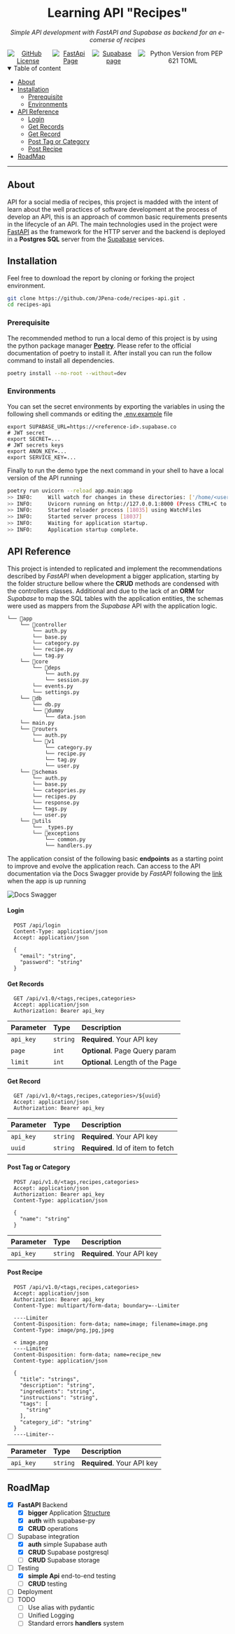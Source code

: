 <h1 align="center">
    Learning API "Recipes"
</h1>
<p align="center">
    <em>Simple API development with FastAPI and Supabase as backend for an e-comerse of recipes</em>
</p>
<div align="center" style="display: flex; justify-content: center; gap: 0.5rem">
    <a href="https://opensource.org/licenses/MIT" target="_self">
        <img alt="GitHub License" src="https://img.shields.io/github/license/Jpena-code/recipes-api?color=yellow&label=License">
    </a>
    <a href="https://fastapi.tiangolo.com" target="_blank">
        <img alt="FastApi Page" src="https://img.shields.io/badge/FastAPI-project?style=flat&logo=FastAPI&label=API&style=plastic">
    </a>
    <a href="https://supabase.com" target="_blank">
        <img alt="Supabase page" src="https://img.shields.io/badge/Supabase-project?logo=Supabase&label=API&color=black">
    </a>
    <a>
        <img alt="Python Version from PEP 621 TOML" src="https://img.shields.io/python/required-version-toml?tomlFilePath=https%3A%2F%2Fraw.githubusercontent.com%2FJPena-code%2Frecipes-api%2Fmain%2Fpyproject.toml&label=Python">
    </a>
</div>

<details open="open">
    <summary>Table of content</summary>

- [About](#about)
- [Installation](#installation)
  - [Prerequisite](#prerequisite)
  - [Environments](#environments)
- [API Reference](#api-reference)
    - [Login](#login)
    - [Get Records](#get-records)
    - [Get Record](#get-record)
    - [Post Tag or Category](#post-tag-or-category)
    - [Post Recipe](#post-recipe)
- [RoadMap](#roadmap)

</details>

----------
## About
API for a social media of recipes, this project is madded with the intent of learn about the well practices of software development at the process of develop an API, this is an approach of common basic requirements presents in the lifecycle of an API. The main technologies used in the project were [FastAPI](https://fastapi.tiangolo.com) as the framework for the HTTP server and the backend is deployed in a **Postgres SQL** server from the [Supabase](https://supabase.com) services.

## Installation

Feel free to download the report by cloning or forking the project environment.
```bash
git clone https://github.com/JPena-code/recipes-api.git .
cd recipes-api
```

### Prerequisite
The recommended method to run a local demo of this project is by using the python package manager [**Poetry**](https://python-poetry.org). Please refer to the official documentation of poetry to install it. After install you can run the follow command to install all dependencies.
```bash
poetry install --no-root --without=dev
```

### Environments
You can set the secret environments by exporting the variables in using the following shell commands or editing the [.env.example](/.env.example) file

```shell
export SUPABASE_URL=https://<reference-id>.supabase.co
# JWT secret
export SECRET=...
# JWT secrets keys
export ANON_KEY=...
export SERVICE_KEY=...
```

Finally to run the demo type the next command in your shell to have a local version of the API running
```bash
poetry run uvicorn --reload app.main:app
>> INFO:     Will watch for changes in these directories: ['/home/<user>/recipe-api']
>> INFO:     Uvicorn running on http://127.0.0.1:8000 (Press CTRL+C to quit)
>> INFO:     Started reloader process [18035] using WatchFiles
>> INFO:     Started server process [18037]
>> INFO:     Waiting for application startup.
>> INFO:     Application startup complete.
```

## API Reference

This project is intended to replicated and implement the recommendations described by *FastAPI* when development a bigger application, starting by the folder structure bellow where the **CRUD** methods are condensed with the controllers classes. Additional and due to the lack of an **ORM** for *Supabase* to map the SQL tables with the application entities, the schemas were used as mappers from the *Supabase* API with the application logic.

```
└── 📁app
    └── 📁controller
        └── auth.py
        └── base.py
        └── category.py
        └── recipe.py
        └── tag.py
    └── 📁core
        └── 📁deps
            └── auth.py
            └── session.py
        └── events.py
        └── settings.py
    └── 📁db
        └── db.py
        └── 📁dummy
            └── data.json
    └── main.py
    └── 📁routers
        └── auth.py
        └── 📁v1
            └── category.py
            └── recipe.py
            └── tag.py
            └── user.py
    └── 📁schemas
        └── auth.py
        └── base.py
        └── categories.py
        └── recipes.py
        └── response.py
        └── tags.py
        └── user.py
    └── 📁utils
        └── _types.py
        └── 📁exceptions
            └── common.py
            └── handlers.py
```

The application consist of the following basic **endpoints** as a starting point to improve and evolve the application reach. Can access to the API documentation via the Docs Swagger provide by *FastAPI* following the [link](http://localbohs:8000/docs) when the app is up running

![Docs Swagger](/assets/docs_swagger.png)

#### Login
```http
  POST /api/login
  Content-Type: application/json
  Accept: application/json

  {
    "email": "string",
    "password": "string"
  }
```

#### Get Records

```http
  GET /api/v1.0/<tags,recipes,categories>
  Accept: application/json
  Authorization: Bearer api_key
```
| Parameter | Type     | Description                      |
| :-------- | :------- | :------------------------------- |
| `api_key` | `string` | **Required**. Your API key       |
| `page`    | `int`    | **Optional**. Page Query param   |
| `limit`   | `int`    | **Optional**. Length of the Page |

#### Get Record

```http
  GET /api/v1.0/<tags,recipes,categories>/${uuid}
  Accept: application/json
  Authorization: Bearer api_key
```

| Parameter | Type     | Description                       |
| :-------- | :------- | :-------------------------------- |
| `api_key` | `string` | **Required**. Your API key        |
| `uuid`    | `string` | **Required**. Id of item to fetch |

#### Post Tag or Category

```http
  POST /api/v1.0/<tags,recipes,categories>
  Accept: application/json
  Authorization: Bearer api_key
  Content-Type: application/json

  {
    "name": "string"
  }
```

| Parameter | Type     | Description                |
| :-------- | :------- | :------------------------- |
| `api_key` | `string` | **Required**. Your API key |

#### Post Recipe

```http
  POST /api/v1.0/<tags,recipes,categories>
  Accept: application/json
  Authorization: Bearer api_key
  Content-Type: multipart/form-data; boundary=--Limiter

  ----Limiter
  Content-Disposition: form-data; name=image; filename=image.png
  Content-Type: image/png,jpg,jpeg

  < image.png
  ----Limiter
  Content-Disposition: form-data; name=recipe_new
  Content-type: application/json

  {
    "title": "strings",
    "description": "string",
    "ingredients": "string",
    "instructions": "string",
    "tags": [
      "string"
    ],
    "category_id": "string"
  }
  ----Limiter--

```

| Parameter | Type     | Description                |
| :-------- | :------- | :------------------------- |
| `api_key` | `string` | **Required**. Your API key |


## RoadMap
- [x] **FastAPI** Backend
  - [x] **bigger** Application [Structure](https://fastapi.tiangolo.com/tutorial/bigger-applications/?h=bigger)
  - [x] **auth** with supabase-py
  - [x] **CRUD** operations
- [ ] Supabase integration
  - [x] **auth** simple Supabase auth
  - [x] **CRUD** Supabase postgresql
  - [ ] **CRUD** Supabase storage
- [ ] Testing
  - [x] **simple Api** end-to-end testing
  - [ ] **CRUD** testing
- [ ] Deployment
- [ ] TODO
  - [ ] Use alias with pydantic
  - [ ] Unified Logging
  - [ ] Standard errors **handlers** system
